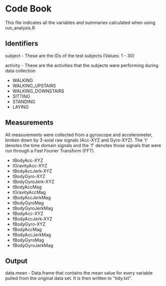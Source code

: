 # Code Book
This file indicates all the variables and summaries calculated when using run_analysis.R

## Identifiers

subject - These are the IDs of the test subjects (Values: 1 - 30)

activity - These are the activities that the subjects were performing during data collection
* WALKING
* WALKING_UPSTAIRS
* WALKING_DOWNSTAIRS
* SITTING
* STANDING
* LAYING

## Measurements

All measurements were collected from a gyroscope and accelerometer, broken down by 3-axial raw signals (Acc-XYZ and Gyro-XYZ).
The 't' denotes the time domain signals and the 'f' denotes those signals that were run through a Fast Fourier Transform (FFT).
* tBodyAcc-XYZ
* tGravityAcc-XYZ
* tBodyAccJerk-XYZ	
* tBodyGyro-XYZ		
* tBodyGyroJerk-XYZ	
* tBodyAccMag		
* tGravityAccMag
* tBodyAccJerkMag
* tBodyGyroMag
* tBodyGyroJerkMag
* fBodyAcc-XYZ
* fBodyAccJerk-XYZ
* fBodyGyro-XYZ
* fBodyAccMag
* fBodyAccJerkMag
* fBodyGyroMag
* fBodyGyroJerkMag

## Output

data.mean - Data.frame that contains the mean value for every variable pulled from the original	data set. It is then written to "tidy.txt".
